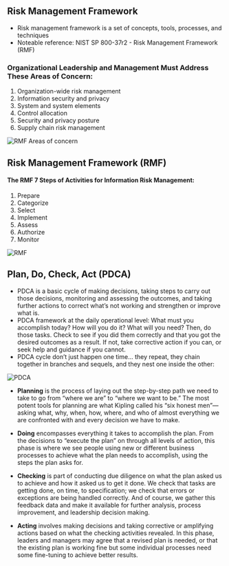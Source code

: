 ## Risk Management Framework
- Risk management framework is a set of concepts, tools, processes, and techniques
- Noteable reference: NIST SP 800-37r2 - Risk Management Framework (RMF)

### Organizational Leadership and Management Must Address These Areas of Concern:
1. Organization-wide risk management
2. Information security and privacy
3. System and system elements
4. Control allocation
5. Security and privacy posture
6. Supply chain risk management

![RMF Areas of concern](https://user-images.githubusercontent.com/111991325/211717187-3df9d618-a5e9-4c05-9ae4-d260e0cf62c7.jpg)

## Risk Management Framework  (RMF)
#### The RMF 7 Steps of Activities for Information Risk Management:
1. Prepare
2. Categorize
3. Select
4. Implement
5. Assess
6. Authorize
7. Monitor

![RMF](https://user-images.githubusercontent.com/111991325/211717831-6429db70-994f-4d4d-b78f-91658cd46217.jpg)

## Plan, Do, Check, Act (PDCA)
- PDCA is a basic cycle of making decisions, taking steps to carry out those decisions, monitoring and assessing the outcomes, and taking further actions to correct what’s not working and strengthen or improve what is.
- PDCA framework at the daily operational level: What must you accomplish today? How will you do it? What will you need? Then, do those tasks. Check to see if you did them correctly and that you got the desired outcomes as a result. If not, take corrective action if you can, or seek help and guidance if you cannot.
- PDCA cycle don’t just happen one time... they repeat, they chain together in branches and sequels, and they nest one inside the other: 

![PDCA](https://user-images.githubusercontent.com/111991325/211718449-a84639dd-668d-44de-925d-1335f6c55a27.jpg)

- <b>Planning</b> is the process of laying out the step-by-step path we need to take to go from “where we are” to “where we want to be.” The most potent tools for planning are what Kipling called his “six honest men”—asking what, why, when, how, where, and who of almost everything we are confronted with and every decision we have to make.

- <b>Doing</b> encompasses everything it takes to accomplish the plan. From the decisions to “execute the plan” on through all levels of action, this phase is where we see people using new or different business processes to achieve what the plan needs to accomplish, using the steps the plan asks for.

- <b>Checking</b> is part of conducting due diligence on what the plan asked us to achieve and how it asked us to get it done. We check that tasks are getting done, on time, to specification; we check that errors or exceptions are being handled correctly. And of course, we gather this feedback data and make it available for further analysis, process improvement, and leadership decision making.

- <b>Acting</b> involves making decisions and taking corrective or amplifying actions based on what the checking activities revealed. In this phase, leaders and managers may agree that a revised plan is needed, or that the existing plan is working fine but some individual processes need some fine-tuning to achieve better results.
  
